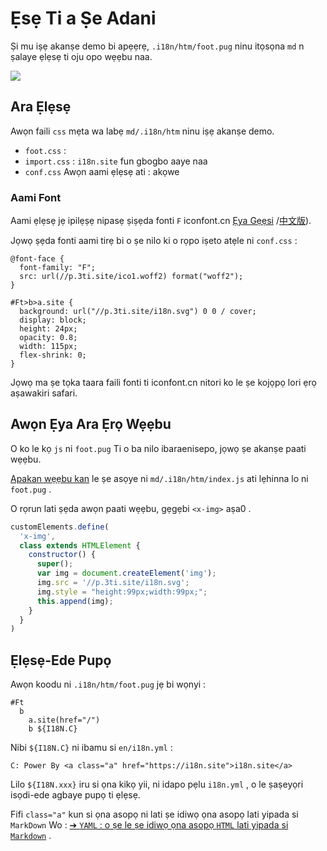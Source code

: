 # Ẹsẹ Ti a Ṣe Adani

Ṣi mu iṣẹ akanṣe demo bi apẹẹrẹ, `.i18n/htm/foot.pug` ninu itọsọna `md` n ṣalaye ẹlẹsẹ ti oju opo wẹẹbu naa.

![](https://p.3ti.site/1721286077.avif)

## Ara Ẹlẹsẹ

Awọn faili `css` mẹta wa labẹ `md/.i18n/htm` ninu iṣẹ akanṣe demo.

* `foot.css` :
* `import.css` : `i18n.site` fun gbogbo aaye naa
* `conf.css` Awọn aami ẹlẹsẹ ati : akọwe

### Aami Font

Aami ẹlẹsẹ jẹ ipilẹṣẹ nipasẹ ṣiṣẹda fonti `F` iconfont.cn [Ẹya Gẹẹsi](https://www.iconfont.cn/?lang=en-us) /[中文版](https://www.iconfont.cn/?lang=zh)).

Jọwọ ṣẹda fonti aami tirẹ bi o ṣe nilo ki o rọpo iṣeto atẹle ni `conf.css` :

```
@font-face {
  font-family: "F";
  src: url(//p.3ti.site/ico1.woff2) format("woff2");
}

#Ft>b>a.site {
  background: url("//p.3ti.site/i18n.svg") 0 0 / cover;
  display: block;
  height: 24px;
  opacity: 0.8;
  width: 115px;
  flex-shrink: 0;
}
```

Jọwọ ma ṣe tọka taara faili fonti ti iconfont.cn nitori ko le ṣe kojọpọ lori ẹrọ aṣawakiri safari.

## Awọn Ẹya Ara Ẹrọ Wẹẹbu

O ko le kọ `js` ni `foot.pug` Ti o ba nilo ibaraenisepo, jọwọ ṣe akanṣe paati wẹẹbu.

[Apakan wẹẹbu kan](https://www.freecodecamp.org/news/build-your-first-web-component/) le ṣe asọye ni `md/.i18n/htm/index.js` ati lẹhinna lo ni `foot.pug` .

O rọrun lati ṣẹda awọn paati wẹẹbu, gẹgẹbi `<x-img>` aṣa0 .

```js
customElements.define(
  'x-img',
  class extends HTMLElement {
    constructor() {
      super();
      var img = document.createElement('img');
      img.src = '//p.3ti.site/i18n.svg';
      img.style = "height:99px;width:99px;";
      this.append(img);
    }
  }
)
```

## Ẹlẹsẹ-Ede Pupọ

Awọn koodu ni `.i18n/htm/foot.pug` jẹ bi wọnyi :

```
#Ft
  b
    a.site(href="/")
    b ${I18N.C}
```

Nibi `${I18N.C}` ni ibamu si `en/i18n.yml` :

```
C: Power By <a class="a" href="https://i18n.site">i18n.site</a>
```

Lilo `${I18N.xxx}` iru si ọna kikọ yii, ni idapo pẹlu `i18n.yml` , o le ṣaṣeyọri isọdi-ede agbaye pupọ ti ẹlẹsẹ.

Fifi `class="a"` kun si ọna asopọ ni lati ṣe idiwọ ọna asopọ lati yipada si `MarkDown` Wo :
 [➔ `YAML` : o ṣe le ṣe idiwọ ọna asopọ `HTML` lati yipada si `Markdown`](/i18/qa#H2) .